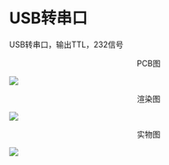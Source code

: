 # USB转串口

USB转串口，输出TTL，232信号



<center>PCB图</center>

![](https://gitee.com/strongercjd/PCB/raw/master/USB-TO-UART/image/1.jpg)


<center>渲染图</center>

![](https://gitee.com/strongercjd/PCB/raw/master/USB-TO-UART/image/2.jpg)


<center>实物图</center>

![](https://gitee.com/strongercjd/PCB/raw/master/USB-TO-UART/image/0.jpg)
